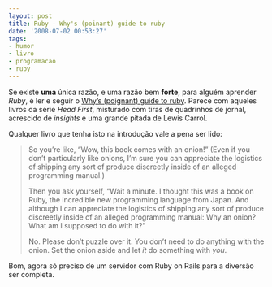 ```yaml
---
layout: post
title: Ruby - Why's (poinant) guide to ruby
date: '2008-07-02 00:53:27'
tags:
- humor
- livro
- programacao
- ruby
---
```



Se existe **uma** única razão, e uma razão bem **forte**, para alguém aprender *Ruby*, é ler e seguir o [Why’s (poignant) guide to ruby](http://poignantguide.net/ruby/). Parece com aqueles livros da série *Head First*, misturado com tiras de quadrinhos de jornal, acrescido de *insights* e uma grande pitada de Lewis Carrol.

Qualquer livro que tenha isto na introdução vale a pena ser lido:

> So you’re like, “Wow, this book comes with an onion!” (Even if you don’t particularly like onions, I’m sure you can appreciate the logistics of shipping any sort of produce discreetly inside of an alleged programming manual.)
> 
> Then you ask yourself, “Wait a minute. I thought this was a book on Ruby, the incredible new programming language from Japan. And although I can appreciate the logistics of shipping any sort of produce discreetly inside of an alleged programming manual: Why an onion? What am I supposed to do with it?”
> 
> No. Please don’t puzzle over it. You don’t need to do anything with the onion. Set the onion aside and let *it* do something with *you*.

Bom, agora só preciso de um servidor com Ruby on Rails para a diversão ser completa.


